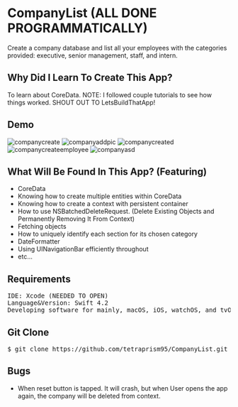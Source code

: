 # CompanyList (ALL DONE PROGRAMMATICALLY) 

Create a company database and list all your employees with the categories provided: executive, senior management, staff, and intern.

## Why Did I Learn To Create This App? 

To learn about CoreData. NOTE: I followed couple tutorials to see how things worked. 
SHOUT OUT TO LetsBuildThatApp!

## Demo

![companycreate](https://user-images.githubusercontent.com/36717095/51080862-468a4500-16b1-11e9-97ad-f1ca623607c8.gif)
![companyaddpic](https://user-images.githubusercontent.com/36717095/51080868-57d35180-16b1-11e9-8af2-b7cabe990bda.gif)
![companycreated](https://user-images.githubusercontent.com/36717095/51080871-5bff6f00-16b1-11e9-882d-c3a614f8533e.gif)
![companycreateemployee](https://user-images.githubusercontent.com/36717095/51080872-5e61c900-16b1-11e9-9c51-6b81aab68e91.gif)
![companyasd](https://user-images.githubusercontent.com/36717095/51080873-60c42300-16b1-11e9-90bc-e6f38d25ddca.gif)


## What Will Be Found In This App? (Featuring)
- CoreData
- Knowing how to create multiple entities within CoreData
- Knowing  how to create a context with persistent container
- How to use NSBatchedDeleteRequest. (Delete Existing Objects and Permanently Removing It From Context) 
- Fetching objects
- How to uniquely identify each section for its chosen category
- DateFormatter
- Using UINavigationBar efficiently throughout
- etc...

## Requirements
<pre>
IDE: Xcode (NEEDED TO OPEN)
Language&Version: Swift 4.2 
Developing software for mainly, macOS, iOS, watchOS, and tvOS.
</pre>

## Git Clone

<pre>
$ git clone https://github.com/tetraprism95/CompanyList.git 
</pre>

## Bugs

- When reset button is tapped. It will crash, but when User opens the app again, the company will be deleted from context.
